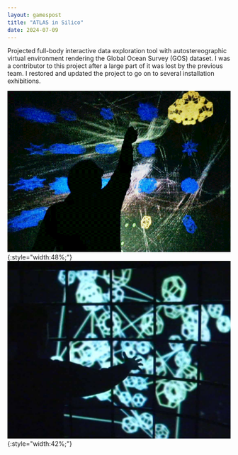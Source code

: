 ```yaml
---
layout: gamespost
title: "ATLAS in Silico"
date: 2024-07-09
---
```


Projected full-body interactive data exploration tool with autostereographic virtual environment rendering the Global Ocean Survey (GOS) dataset. I was a contributor to this project after a large part of it was lost by the previous team. I restored and updated the project to go on to several installation exhibitions.

![AISImage](/images/ais1.png){:style="width:48%;"}
![AISImage](/images/ais2.jpg){:style="width:42%;"}